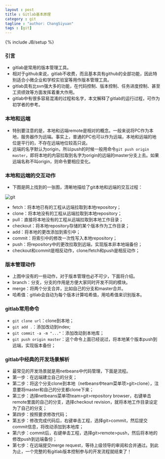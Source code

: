 ```yaml
---
layout : post
title : Gitlab基本原理
category : git
tagline : "author: ChangSiyuan"
tags : [git]
---
```

{% include JB/setup %}

### 引言
- gitlab是常用的版本管理工具。
- 相对于github来说，gitlab不收费，而且基本具有github的全部功能，因此特别适合小微企业和学校实验室等用作版本管理工具。
- gitlab具有比svn强大多的功能，在代码控制、版本控制、任务进度控制、甚至工资绩效等方面发挥着重大作用。
- gitlab中有很多容易混淆的过程和名字，本文解释了gitlab的运行过程，可作为初学者的参考。

### 本地和远端
- 特别要注意的是，本地和远端remote是相对的概念。一般来说将PC作为本地，服务器作为远端。事实上，普通的PC也可以作为远端，本地和远端的地位是平行的，不存在远端地位较高只说。
- 远端的名字默认为origin，所以push的时候一般用命令`git push origin master`，即将本地的内容拉取到名字为origin的远端的master分支上去。如果远端名称不叫origin，则命令要相应变化。

### 本地和远端的交互动作
- 下图是网上找到的一张图，清晰地描绘了git本地和远端的交互过程：

![git](https://raw.githubusercontent.com/changsiyuan/changsiyuan.github.io/master/_image/git.png)

- fetch：将本地已有的工程从远端拉取到本地repository；
- clone：将本地没有的工程从远端拉取到本地repository；
- pull：直接将本地没有的工程从远端拉取到本地工作目录；
- checkout：将本地repository存储的某个版本作为工作目录；
- add：将本地的更改添加到索引中；
- commit：将索引中的修改一次性写入本地repository；
- push：将repository中的更改拉取到远端，实现版本非本地端备份；
- checkout和commit是相反动作，clone/fetch和push是相反动作；

### 版本管理动作
- 上图中没有的一些动作，对于版本管理也必不可少，下面将介绍。
- branch：分支，分支的作用是方便大家同时开发不同的模块。
- merge：将两个分支合并，比如自己的分支和master合并。
- 哈希值：gitlab会自动为每个版本计算哈希值，用哈希值来识别版本。

### gitlab常用命令
- `git clone url`：clone到本地；
- `git add .`：添加改动到index;
- `git commit -a -m "..."`：添加改动到本地库；
- `git push origin master`：这个命令上面已经说过，将本地某个版本push到远端，实现版本备份；

### gitlab中经典的开发场景解析
- 最常见的开发场景就是用netbeans中代码管理，下面是流程。
- 第一步：在远端建立自己的分支；
- 第二步：将这个分支clone到本地（netbeans中team菜单项>git>clone），注意要将master和自己的分支都clone下来；
- 第三步：选择netbeans菜单项team>git>repository browser，右键单击remote里面的自己的分支，选择checkout revision，就将本地工作目录设定为了自己的分支；
- 第四步：按照要求修改代码；
- 第五步：修改完成代码后，右键单击工程，选择git>commit，然后提交commit信息，将改动添加到本地库；
- 第六步：commit后，右键单击工程，选择git>remote>push，然后将本地的修改push到远端备份；
- 第七步：在远端提交merge request，等待上级领导的审阅和合并通过。到此为止，一个完整的有gitlab版本控制参与的开发流程就结束了！


